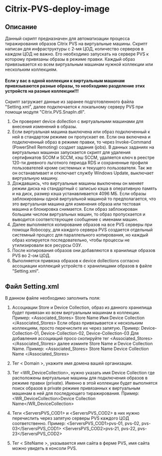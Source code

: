 # Citrix-PVS-deploy-image

## Описание

Данный скрипт предназначен для автоматизации процесса тиражирования образов Citrix PVS на виртуальные машины.
Скрипт написан для инфраструктуры с 2-мя ЦОД, количество серверов в каждом ЦОД не важно.
Его необходимо запускать на сервере PVS к которому привязаны образы в режиме правки.
Каждый образ привязывается ко всем виртуальным машинам нужной коллекции или нескольким коллекциям.
#### Если у вас в одной коллекции к виртуальным машинам привязываются разные образы, то необходимо разделение этих устройств на разные коллекции!!!
Скрипт загружает данные из заранее подготовленного файла "Setting.xml", далее подключается к локальному серверу PVS при помощи модуля "Citrix.PVS.SnapIn.dll".
1) Он проверяет device dollection с виртуальными машинами для внесения изменений в образы.
2) Если виртуальная машина выключена или образ подключенный к ней в стандартом режиме он пропускает ее. Если она включена и подключенный образ в режиме правки, то через Invoke-Command (PowerShell Remoting) создает задания (jobs). В данных заданиях на виртуальных машинах запускается скрипт для удаления сертификатов SCOM и SCCM, кэш SCCM, удаляется ключ в реестре 120-ти дневного льготного периода RDS и сохраненные профиля пользователей кроме системных и текущего пользователя. Так же он останавливает и отключает службу Windows Update, выключает виртуальную машину.
3) Дождавшись, что виртуальные машины выключены он меняет режим диска на стандартный с записью кэша в оперативную память и на диск, размер кэша устанавливается 4096 МБ. Если образы заблокированы одной виртуальной машиной то предполагается, что это виртуальная машина для изменения образа или тестовая машина и блокировка снимается. Если образ заблокирован большим числом виртуальных машин, то образ пропускается и выводится соответствующее сообщение с именами машин.
5) Далее выполняется копирование образов на все PVS серверы при помощи Robocopy, для каждого сервера PVS создается отдельный системный процесс для параллельного копирования, но каждый образ копируется последовательно, чтобы процессы не утилизировали все ресурсы ОЗУ.
6) После копирования образов они добавляются в хранилище образов PVS во 2-ом ЦОД.
7) Выполняется привязка образов к device dollections согласно ассоциации коллекций устройств с хранилищами образов в файле "Setting.xml". 

## Файл Setting.xml

В данном файле необходимо заполнить поля:
1) Ассоциации Store и Device Collection, образ из данного хранилища будет привязан ко всем виртуальным машинам в коллекции. 
Пример: 
   <Associated_Stores>
      <Store>Store Name</Store>
      <DeviceCollection>Имя Device Collection</DeviceCollection>
   </Associated_Stores>
Если образ привязывается к нескольким коллекциям, просто перечислите их через запятую.
Пример:
   <DeviceCollection>Device-Collection-01, Device-Collection-02, Device-Collection-03</DeviceCollection>
Для добавления ассоциаций просо скопируйте тег <Associated_Stores> </Associated_Stores> далее изминте Store Name и Device Collection Name.
Пример:
   <Associated_Stores>
			<Store>Store Name</Store>
			<DeviceCollection>Device Collection Name</DeviceCollection>
	 </Associated_Stores>
   
2) Тег < Domain >, укажите имя домена вашей организации.
   
3) Тег <WR_DeviceCollection>, нужно указать имя Device Collection где расположены виртуальные машины для подключения образов в режиме правки (private).
Именно в этой коллекции будет выполнятся поиск образов в private режиме привязанных к виртуальным машинам в ней для последующего тиражирования.
Пример: 
   <WR_DeviceCollection>Device Collection Name</WR_DeviceCollection>
   
4) Теги <ServersPVS_COD1> и <ServersPVS_COD2> в них нужно перечислить через запятую серверы PVS каждого ЦОД соответственно.
Пример:
   <ServersPVS_COD1>pvs-01, pvs-02, pvs-03</ServersPVS_COD1>
   <ServersPVS_COD2>pvs-21, pvs-22, pvs-23</ServersPVS_COD2>
   
5) Тег < SiteName >, указывается имя сайта в ферме PVS, имя сайта можно увидеть в консоли PVS.


